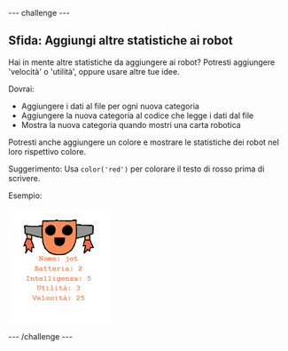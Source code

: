 \--- challenge \---

## Sfida: Aggiungi altre statistiche ai robot

Hai in mente altre statistiche da aggiungere ai robot? Potresti aggiungere 'velocità' o 'utilità', oppure usare altre tue idee.

Dovrai:

+ Aggiungere i dati al file per ogni nuova categoria 
+ Aggiungere la nuova categoria al codice che legge i dati dal file
+ Mostra la nuova categoria quando mostri una carta robotica

Potresti anche aggiungere un colore e mostrare le statistiche dei robot nel loro rispettivo colore.

Suggerimento: Usa `color('red')` per colorare il testo di rosso prima di scrivere.

Esempio:

![screenshot](images/robotrumps-jet.png)

\--- /challenge \---